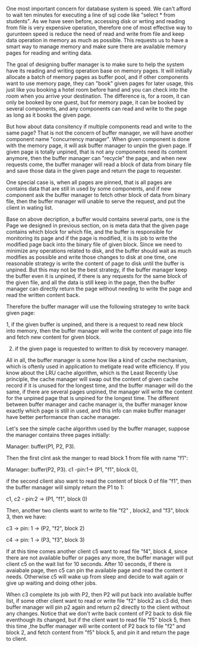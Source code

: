 One most important concern for database system is speed. We can't afford to wait ten minutes for executing a line of sql code like "select * from students". As we have seen before, accessing disk or wrting and reading from file is very expensive
operation, therefore one of most effective way to gurunteen speed is reduce the need of read and write from file and keep data operation in memory as much as possible. This requests us to have a smart way to manage memory and make sure there are
available memory pages for reading and writing data.

The goal of designing buffer manager is to make sure to help the system have its reading and writing operation base on memory pages. It will initially allocate a batch of memory pages as buffer pool, and if other components want to use memory page, 
they can "book" given pages for later usage, this just like you booking a hotel room before hand and you can check into the room when you arrive your destination. The difference is, for a room, it can only be booked by one guest, but for memory
page, it can be booked by several components, and any components can read and write to the page as long as it books the given page.

But how about data consitency if multiple components read and write to the same page? That is not the concern of buffer manager, we will have another component name "concurrency manager". When given component is done with the memory page, it will
ask buffer manager to unpin the given page. If given page is totally unpined, that is not any components need its content anymore, then the buffer manager can "recycle" the page, and when new requests come, the buffer manager will read a block of
data from binary file and save those data in the given page and return the page to requester.

One special case is, when all pages are pinned, that is all pages are contains data that are still in used by some components, and if new component ask the buffer manager to fetch other block of data from binary file, then the buffer manager
will unable to serve the request, and put the client in wating list.

Base on above decription, a buffer would contains several parts, one is the Page we designed in previous section, on is meta data that the given page contains which block for which file, and the buffer is responsible for monitoring its page
and if the page is modified, it is its job to write the modified page back into the binary file of given block. Since we need to minimize any operations related to disk, and the buffer should wait as much modifies as possible and write those
changes to disk at one time, one reasonable strategy is write the content of page to disk until the buffer is unpined. But this may not be the best strategy, if the buffer manager keep the buffer even it is unpined, if there is any requests
for the same block of the given file, and all the data is still keep in the page, then the buffer manager can directly return the page without needing to write the page and read the written content back.

Therefore the buffer manager will use the following strategey to write back given page:

1, if the given buffer is unpined, and there is a request to read new block into memory, then the buffer manager will write the content of page into file and fetch new content for given block.

2. if the given page is requested to written to disk by receovery manager.

All in all, the buffer manager is some how like a kind of cache mechanism, which is oftenly used in application to metigate read write efficiency. If you know about the LRU cache algorithm, which is the Least Recently Use principle, the
cache manager will swap out the content of given cache record if it is unused for the longest time, and the buffer manager will do the same, if there are several pages unpined, the manager will write the content for the unpined page that is
unpined for the longest time. The different between buffer manager and cache manager is, the buffer manager know exactly which page is still in used, and this info can make buffer manager have better performance than cache manager.

Let's see the simple cache algorithm used by the buffer manager, suppose the manager contains three pages initially:

Manager: buffer(P1, P2, P3).

Then the first clint ask the manger to read block 1 from file with name "f1":

Manager: buffer(P2, P3).
c1 -pin:1-> (P1, "f1", block 0),

if the second client also want to read the content of block 0 of file "f1", then the buffer manager will simply return the P1 to 1:

c1, c2 - pin:2 -> (P1, "f1", block 0)

Then, another two clients want to write to file "f2" , block2, and "f3", block 3, then we have:

c3 -> pin: 1 -> (P2, "f2", block 2)

c4 -> pin: 1 -> (P3, "f3", block 3)

If at this time comes another client c5 want to read file "f4", block 4, since there are not available buffer or pages any more, the buffer manager will put client c5 on the wait list for 10 seconds. After 10 seconds, if there is avaiabale
page, then c5 can pin the available page and read the content it needs. Otherwise c5 will wake up from sleep and decide to wait again or give up waiting and doing other jobs.

When c3 complete its job with P2, then P2 will put back into available buffer list, if some other client want to read or write file "f2" block2 as c3 did, then buffer manager will pin p2 again and return p2 directly to the client 
without any changes. Notice that we don't write back content of P2 back to disk file eventhough its changed, but if the client want to read file "f5" block 5, then this time ,the buffer manager will write content of P2 back to file "f2"
and block 2, and fetch content from "f5" block 5, and pin it and return the page to client.




